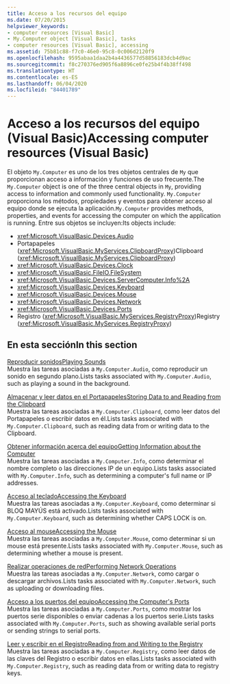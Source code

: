 ```yaml
---
title: Acceso a los recursos del equipo
ms.date: 07/20/2015
helpviewer_keywords:
- computer resources [Visual Basic]
- My.Computer object [Visual Basic], tasks
- computer resources [Visual Basic], accessing
ms.assetid: 75b81c88-f7c0-46e0-95c8-0c006d2120f9
ms.openlocfilehash: 9595abaa1daa2b4a4436577d58856183dcb4d9ac
ms.sourcegitcommit: f8c270376ed905f6a8896ce0fe25b4f4b38ff498
ms.translationtype: HT
ms.contentlocale: es-ES
ms.lasthandoff: 06/04/2020
ms.locfileid: "84401789"
---
```

# <a name="accessing-computer-resources-visual-basic"></a><span data-ttu-id="7d359-102">Acceso a los recursos del equipo (Visual Basic)</span><span class="sxs-lookup"><span data-stu-id="7d359-102">Accessing computer resources (Visual Basic)</span></span>

<span data-ttu-id="7d359-103">El objeto `My.Computer` es uno de los tres objetos centrales de `My` que proporcionan acceso a información y funciones de uso frecuente.</span><span class="sxs-lookup"><span data-stu-id="7d359-103">The `My.Computer` object is one of the three central objects in `My`, providing access to information and commonly used functionality.</span></span> <span data-ttu-id="7d359-104">`My.Computer` proporciona los métodos, propiedades y eventos para obtener acceso al equipo donde se ejecuta la aplicación.</span><span class="sxs-lookup"><span data-stu-id="7d359-104">`My.Computer` provides methods, properties, and events for accessing the computer on which the application is running.</span></span> <span data-ttu-id="7d359-105">Entre sus objetos se incluyen:</span><span class="sxs-lookup"><span data-stu-id="7d359-105">Its objects include:</span></span>

- <xref:Microsoft.VisualBasic.Devices.Audio>
- <span data-ttu-id="7d359-106">Portapapeles (<xref:Microsoft.VisualBasic.MyServices.ClipboardProxy>)</span><span class="sxs-lookup"><span data-stu-id="7d359-106">Clipboard (<xref:Microsoft.VisualBasic.MyServices.ClipboardProxy>)</span></span>
- <xref:Microsoft.VisualBasic.Devices.Clock>
- <xref:Microsoft.VisualBasic.FileIO.FileSystem>
- <xref:Microsoft.VisualBasic.Devices.ServerComputer.Info%2A>
- <xref:Microsoft.VisualBasic.Devices.Keyboard>
- <xref:Microsoft.VisualBasic.Devices.Mouse>
- <xref:Microsoft.VisualBasic.Devices.Network>
- <xref:Microsoft.VisualBasic.Devices.Ports>
- <span data-ttu-id="7d359-107">Registro (<xref:Microsoft.VisualBasic.MyServices.RegistryProxy>)</span><span class="sxs-lookup"><span data-stu-id="7d359-107">Registry (<xref:Microsoft.VisualBasic.MyServices.RegistryProxy>)</span></span>

## <a name="in-this-section"></a><span data-ttu-id="7d359-108">En esta sección</span><span class="sxs-lookup"><span data-stu-id="7d359-108">In this section</span></span>

[<span data-ttu-id="7d359-109">Reproducir sonidos</span><span class="sxs-lookup"><span data-stu-id="7d359-109">Playing Sounds</span></span>](playing-sounds.md)  
<span data-ttu-id="7d359-110">Muestra las tareas asociadas a `My.Computer.Audio`, como reproducir un sonido en segundo plano.</span><span class="sxs-lookup"><span data-stu-id="7d359-110">Lists tasks associated with `My.Computer.Audio`, such as playing a sound in the background.</span></span>

[<span data-ttu-id="7d359-111">Almacenar y leer datos en el Portapapeles</span><span class="sxs-lookup"><span data-stu-id="7d359-111">Storing Data to and Reading from the Clipboard</span></span>](storing-data-to-and-reading-from-the-clipboard.md)  
<span data-ttu-id="7d359-112">Muestra las tareas asociadas a `My.Computer.Clipboard`, como leer datos del Portapapeles o escribir datos en él.</span><span class="sxs-lookup"><span data-stu-id="7d359-112">Lists tasks associated with `My.Computer.Clipboard`, such as reading data from or writing data to the Clipboard.</span></span>

[<span data-ttu-id="7d359-113">Obtener información acerca del equipo</span><span class="sxs-lookup"><span data-stu-id="7d359-113">Getting Information about the Computer</span></span>](getting-information-about-the-computer.md)  
<span data-ttu-id="7d359-114">Muestra las tareas asociadas a `My.Computer.Info`, como determinar el nombre completo o las direcciones IP de un equipo.</span><span class="sxs-lookup"><span data-stu-id="7d359-114">Lists tasks associated with `My.Computer.Info`, such as determining a computer's full name or IP addresses.</span></span>

[<span data-ttu-id="7d359-115">Acceso al teclado</span><span class="sxs-lookup"><span data-stu-id="7d359-115">Accessing the Keyboard</span></span>](accessing-the-keyboard.md)  
<span data-ttu-id="7d359-116">Muestra las tareas asociadas a `My.Computer.Keyboard`, como determinar si BLOQ MAYÚS está activado.</span><span class="sxs-lookup"><span data-stu-id="7d359-116">Lists tasks associated with `My.Computer.Keyboard`, such as determining whether CAPS LOCK is on.</span></span>

[<span data-ttu-id="7d359-117">Acceso al mouse</span><span class="sxs-lookup"><span data-stu-id="7d359-117">Accessing the Mouse</span></span>](accessing-the-mouse.md)  
<span data-ttu-id="7d359-118">Muestra las tareas asociadas a `My.Computer.Mouse`, como determinar si un mouse está presente.</span><span class="sxs-lookup"><span data-stu-id="7d359-118">Lists tasks associated with `My.Computer.Mouse`, such as determining whether a mouse is present.</span></span>

[<span data-ttu-id="7d359-119">Realizar operaciones de red</span><span class="sxs-lookup"><span data-stu-id="7d359-119">Performing Network Operations</span></span>](performing-network-operations.md)  
<span data-ttu-id="7d359-120">Muestra las tareas asociadas a `My.Computer.Network`, como cargar o descargar archivos.</span><span class="sxs-lookup"><span data-stu-id="7d359-120">Lists tasks associated with `My.Computer.Network`, such as uploading or downloading files.</span></span>

[<span data-ttu-id="7d359-121">Acceso a los puertos del equipo</span><span class="sxs-lookup"><span data-stu-id="7d359-121">Accessing the Computer's Ports</span></span>](accessing-the-computer-s-ports.md)  
<span data-ttu-id="7d359-122">Muestra las tareas asociadas a `My.Computer.Ports`, como mostrar los puertos serie disponibles o enviar cadenas a los puertos serie.</span><span class="sxs-lookup"><span data-stu-id="7d359-122">Lists tasks associated with `My.Computer.Ports`, such as showing available serial ports or sending strings to serial ports.</span></span>

[<span data-ttu-id="7d359-123">Leer y escribir en el Registro</span><span class="sxs-lookup"><span data-stu-id="7d359-123">Reading from and Writing to the Registry</span></span>](reading-from-and-writing-to-the-registry.md)  
<span data-ttu-id="7d359-124">Muestra las tareas asociadas a `My.Computer.Registry`, como leer datos de las claves del Registro o escribir datos en ellas.</span><span class="sxs-lookup"><span data-stu-id="7d359-124">Lists tasks associated with `My.Computer.Registry`, such as reading data from or writing data to registry keys.</span></span>
